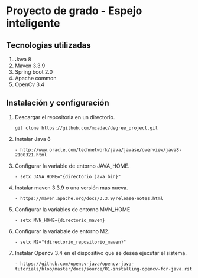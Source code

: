 # Proyecto de grado - Espejo inteligente

## Tecnologias utilizadas

1. Java 8
2. Maven 3.3.9
3. Spring boot 2.0
4. Apache common
5. OpenCv 3.4

## Instalación y configuración

1. Descargar el repositoria en un directorio.

    ```
    git clone https://github.com/mcadac/degree_project.git
    ```

2. Instalar Java 8

    ```
    - http://www.oracle.com/technetwork/java/javase/overview/java8-2100321.html
    ```

3. Configurar la variable de entorno JAVA_HOME. 

    ```
    - setx JAVA_HOME="{directorio_java_bin}"
    ```

4. Instalar maven 3.3.9 o una versión mas nueva.

    ```
    - https://maven.apache.org/docs/3.3.9/release-notes.html
    ```

5. Configurar la variables de entorno MVN_HOME

    ```
    - setx MVN_HOME={directorio_maven}
    ```

6. Configurar la variabale de entorno M2.

    ```
    - setx M2="{directorio_repositorio_maven}"
    ```

6. Instalar Opencv 3.4 en el dispositivo que se desea ejecutar el sistema.

    ```
    - https://github.com/opencv-java/opencv-java-tutorials/blob/master/docs/source/01-installing-opencv-for-java.rst
    ```



